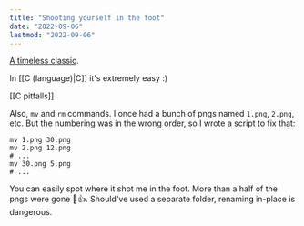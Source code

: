 ```yaml
---
title: "Shooting yourself in the foot"
date: "2022-09-06"
lastmod: "2022-09-06"
---
```


[A timeless classic](https://www-users.cs.york.ac.uk/susan/joke/foot.htm).

In [[C (language)|C]] it's extremely easy :)

[[C pitfalls]]

 Also, `mv` and `rm` commands. I once had a bunch of pngs named `1.png`, `2.png`, etc. But the numbering was in the wrong order, so I wrote a script to fix that:
```shell
mv 1.png 30.png
mv 2.png 12.png
# ...
mv 30.png 5.png
# ...
```

You can easily spot where it shot me in the foot. More than a half of the pngs were gone 🙂👍. Should've used a separate folder, renaming in-place is dangerous.